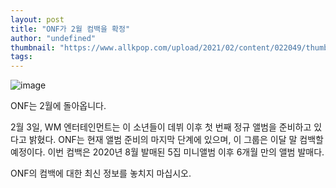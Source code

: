 ```yaml
---
layout: post
title: "ONF가 2월 컴백을 확정"
author: "undefined"
thumbnail: "https://www.allkpop.com/upload/2021/02/content/022049/thumb/1612316979-1596729744-image.png"
tags: 
---
```



![image](https://www.allkpop.com/upload/2021/02/content/022049/1612316979-1596729744-image.png)

ONF는 2월에 돌아옵니다.

2월 3일, WM 엔터테인먼트는 이 소년들이 데뷔 이후 첫 번째 정규 앨범을 준비하고 있다고 밝혔다. ONF는 현재 앨범 준비의 마지막 단계에 있으며, 이 그룹은 이달 말 컴백할 예정이다. 이번 컴백은 2020년 8월 발매된 5집 미니앨범 이후 6개월 만의 앨범 발매다.

ONF의 컴백에 대한 최신 정보를 놓치지 마십시오.